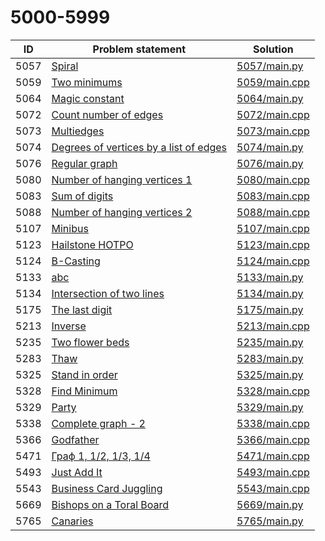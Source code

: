 # 5000-5999

| ID   | Problem statement                                                                  | Solution                       |
|------|------------------------------------------------------------------------------------|--------------------------------|
| 5057 | [Spiral](https://www.e-olymp.com/en/problems/5057)                                 | [5057/main.py](5057/main.py)   |
| 5059 | [Two minimums](https://www.e-olymp.com/en/problems/5059)                           | [5059/main.cpp](5059/main.cpp) |
| 5064 | [Magic constant](https://www.e-olymp.com/en/problems/5064)                         | [5064/main.py](5064/main.py)   |
| 5072 | [Count number of edges](https://www.e-olymp.com/en/problems/5072)                  | [5072/main.cpp](5072/main.cpp) |
| 5073 | [Multiedges](https://www.e-olymp.com/en/problems/5073)                             | [5073/main.cpp](5073/main.cpp) |
| 5074 | [Degrees of vertices by a list of edges](https://www.e-olymp.com/en/problems/5074) | [5074/main.py](5074/main.py)   |
| 5076 | [Regular graph](https://www.e-olymp.com/en/problems/5076)                          | [5076/main.py](5076/main.py)   |
| 5080 | [Number of hanging vertices 1](https://www.e-olymp.com/en/problems/5080)           | [5080/main.cpp](5080/main.cpp) |
| 5083 | [Sum of digits](https://www.e-olymp.com/en/problems/5083)                          | [5083/main.cpp](5083/main.cpp) |
| 5088 | [Number of hanging vertices 2](https://www.e-olymp.com/en/problems/5088)           | [5088/main.cpp](5088/main.cpp) |
| 5107 | [Minibus](https://www.e-olymp.com/en/problems/5107)                                | [5107/main.cpp](5107/main.cpp) |
| 5123 | [Hailstone HOTPO](https://www.e-olymp.com/en/problems/5123)                        | [5123/main.cpp](5123/main.cpp) |
| 5124 | [B-Casting](https://www.e-olymp.com/en/problems/5124)                              | [5124/main.cpp](5124/main.cpp) |
| 5133 | [abc](https://www.e-olymp.com/en/problems/5133)                                    | [5133/main.py](5133/main.py)   |
| 5134 | [Intersection of two lines](https://www.e-olymp.com/en/problems/5134)              | [5134/main.py](5134/main.py)   |
| 5175 | [The last digit](https://www.e-olymp.com/en/problems/5175)                         | [5175/main.py](5175/main.py)   |
| 5213 | [Inverse](https://www.e-olymp.com/en/problems/5213)                                | [5213/main.cpp](5213/main.cpp) |
| 5235 | [Two flower beds](https://www.e-olymp.com/en/problems/5235)                        | [5235/main.py](5235/main.py)   |
| 5283 | [Thaw](https://www.e-olymp.com/en/problems/5283)                                   | [5283/main.py](5283/main.py)   |
| 5325 | [Stand in order](https://www.e-olymp.com/en/problems/5325)                         | [5325/main.py](5325/main.py)   |
| 5328 | [Find Minimum](https://www.e-olymp.com/en/problems/5328)                           | [5328/main.cpp](5328/main.cpp) |
| 5329 | [Party](https://www.e-olymp.com/en/problems/5329)                                  | [5329/main.py](5329/main.py)   |
| 5338 | [Complete graph - 2](https://www.e-olymp.com/en/problems/5338)                     | [5338/main.cpp](5338/main.cpp) |
| 5366 | [Godfather](https://www.e-olymp.com/en/problems/5366)                              | [5366/main.cpp](5366/main.cpp) |
| 5471 | [Граф 1, 1/2, 1/3, 1/4](https://www.e-olymp.com/en/problems/5471)                  | [5471/main.cpp](5471/main.cpp) |
| 5493 | [Just Add It](https://www.e-olymp.com/en/problems/5493)                            | [5493/main.cpp](5493/main.cpp) |
| 5543 | [Business Card Juggling](https://www.e-olymp.com/en/problems/5543)                 | [5543/main.cpp](5543/main.cpp) |
| 5669 | [Bishops on a Toral Board](https://www.e-olymp.com/en/problems/5669)               | [5669/main.py](5669/main.py)   |
| 5765 | [Canaries](https://www.e-olymp.com/en/problems/5765)                               | [5765/main.py](5765/main.py)   |

